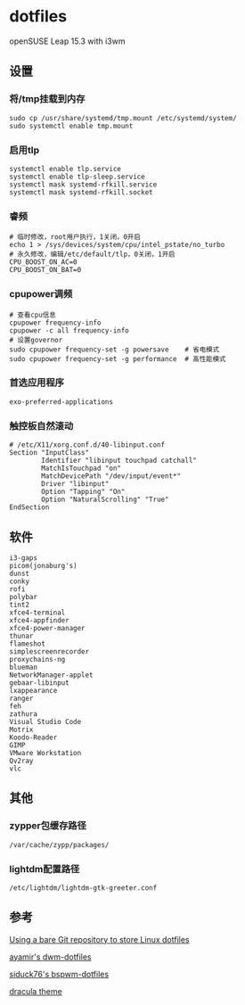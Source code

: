 # dotfiles

openSUSE Leap 15.3 with i3wm

## 设置

### 将/tmp挂载到内存

```shell
sudo cp /usr/share/systemd/tmp.mount /etc/systemd/system/
sudo systemctl enable tmp.mount
```

### 启用tlp

```shell
systemctl enable tlp.service
systemctl enable tlp-sleep.service
systemctl mask systemd-rfkill.service
systemctl mask systemd-rfkill.socket
```

### 睿频

```shell
# 临时修改，root用户执行，1关闭，0开启
echo 1 > /sys/devices/system/cpu/intel_pstate/no_turbo
# 永久修改，编辑/etc/default/tlp，0关闭，1开启
CPU_BOOST_ON_AC=0
CPU_BOOST_ON_BAT=0
```

### cpupower调频

```shell
# 查看cpu信息
cpupower frequency-info
cpupower -c all frequency-info
# 设置governor
sudo cpupower frequency-set -g powersave    # 省电模式
sudo cpupower frequency-set -g performance  # 高性能模式
```

### 首选应用程序

```shell
exo-preferred-applications
```

### 触控板自然滚动

```shell
# /etc/X11/xorg.conf.d/40-libinput.conf
Section "InputClass"
        Identifier "libinput touchpad catchall"
        MatchIsTouchpad "on"
        MatchDevicePath "/dev/input/event*"
        Driver "libinput"
        Option "Tapping" "On"
        Option "NaturalScrolling" "True"
EndSection
```

## 软件

```shell
i3-gaps
picom(jonaburg's)
dunst
conky
rofi
polybar
tint2
xfce4-terminal
xfce4-appfinder
xfce4-power-manager
thunar
flameshot
simplescreenrecorder
proxychains-ng
blueman
NetworkManager-applet
gebaar-libinput
lxappearance
ranger
feh
zathura
Visual Studio Code
Motrix
Koodo-Reader
GIMP
VMware Workstation
Qv2ray
vlc
```

## 其他

### zypper包缓存路径

```shell
/var/cache/zypp/packages/
```

### lightdm配置路径

```shell
/etc/lightdm/lightdm-gtk-greeter.conf
```

## 参考

[Using a bare Git repository to store Linux dotfiles](https://martijnvos.dev/using-a-bare-git-repository-to-store-linux-dotfiles/)

[ayamir's dwm-dotfiles](https://github.com/ayamir/dwm-dotfiles)

[siduck76's bspwm-dotfiles](https://github.com/siduck76/bspwm-dotfiles)

[dracula theme](https://draculatheme.com/)
